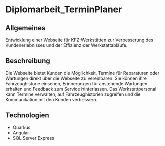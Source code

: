 # Diplomarbeit_TerminPlaner

## Allgemeines
Entwicklung einer Webseite für KFZ-Werkstätten zur Verbesserung des Kundenerlebnisses und der Effizienz der Werkstattabläufe.

## Beschreibung
Die Webseite bietet Kunden die Möglichkeit, Termine für Reparaturen oder Wartungen direkt über die Webseite zu vereinbaren. Sie können ihre Fahrzeughistorie einsehen, Erinnerungen für anstehende Wartungen erhalten und Feedback zum Service hinterlassen. Das Werkstattpersonal kann Termine verwalten, auf Fahrzeughistorien zugreifen und die Kommunikation mit den Kunden verbessern.

## Technologien
- Quarkus
- Angular
- SQL Server Express
